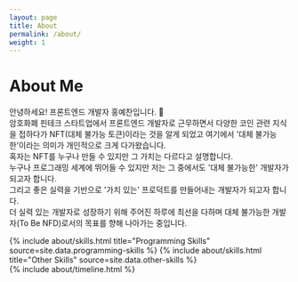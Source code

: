 ```yaml
---
layout: page
title: About
permalink: /about/
weight: 1
---
```


# **About Me**

안녕하세요! 프론트엔드 개발자 홍예찬입니다. :wave:<br>
암호화폐 핀테크 스타트업에서 프론트엔드 개발자로 근무하면서 다양한 코인 관련 지식을 접하다가 NFT(대체 불가능 토큰)이라는 것을 알게 되었고 여기에서 '대체 불가능한'이라는 의미가 개인적으로 크게 다가왔습니다.<br>
혹자는 NFT를 누구나 만들 수 있지만 그 가치는 다르다고 설명합니다.<br>
누구나 프로그래밍 세계에 뛰어들 수 있지만 저는 그 중에서도 '대체 불가능한' 개발자가 되고자 합니다.<br>
그리고 좋은 실력을 기반으로 '가치 있는' 프로덕트를 만들어내는 개발자가 되고자 합니다.<br>
더 실력 있는 개발자로 성장하기 위해 주어진 하루에 최선을 다하며 대체 불가능한 개발자(To Be NFD)로서의 목표를 향해 나아가는 중입니다.<br>

<div class="row">
{% include about/skills.html title="Programming Skills" source=site.data.programming-skills %}
{% include about/skills.html title="Other Skills" source=site.data.other-skills %}
</div>

<div class="row">
{% include about/timeline.html %}
</div>
